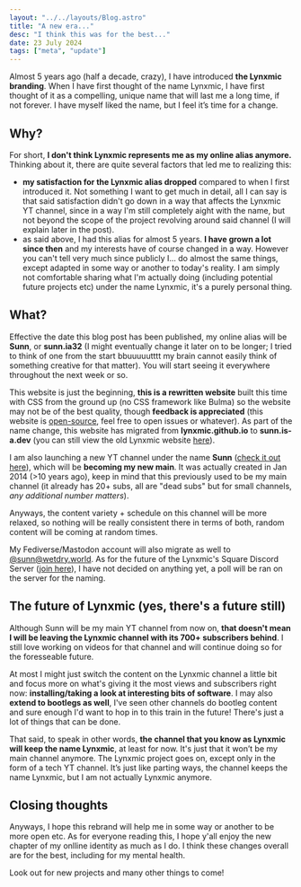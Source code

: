 ```yaml
---
layout: "../../layouts/Blog.astro"
title: "A new era..."
desc: "I think this was for the best..."
date: 23 July 2024
tags: ["meta", "update"]
---
```

Almost 5 years ago (half a decade, crazy), I have introduced **the Lynxmic branding**.
When I have first thought of the name Lynxmic, I have first thought of it as a compelling, unique name that will last me a long time, if not forever. I have myself liked the name, but I feel it’s time for a change.

## Why?
For short, **I don't think Lynxmic represents me as my online alias anymore.** Thinking about it, there are quite several factors that led me to realizing this:
* **my satisfaction for the Lynxmic alias dropped** compared to when I first introduced it. Not something I want to get much in detail, all I can say is that said satisfaction didn't go down in a way that affects the Lynxmic YT channel, since in a way I'm still completely aight with the name, but not beyond the scope of the project revolving around said channel (I will explain later in the post).
* as said above, I had this alias for almost 5 years. **I have grown a lot since then** and my interests have of course changed in a way. However you can't tell very much since publicly I... do almost the same things, except adapted in some way or another to today's reality. I am simply not comfortable sharing what I'm actually doing (including potential future projects etc) under the name Lynxmic, it's a purely personal thing.

## What?
Effective the date this blog post has been published, my online alias will be **Sunn**, or **sunn.ia32** (I might eventually change it later on to be longer; I tried to think of one from the start bbuuuuutttt my brain cannot easily think of something creative for that matter). You will start seeing it everywhere throughout the next week or so.

This website is just the beginning, **this is a rewritten website** built this time with CSS from the ground up (no CSS framework like Bulma) so the website may not be of the best quality, though **feedback is appreciated** (this website is [open-source][6], feel free to open issues or whatever). As part of the name change, this website has migrated from **lynxmic.github.io** to **sunn.is-a.dev** (you can still view the old Lynxmic website [here][3]).

I am also launching a new YT channel under the name **Sunn** ([check it out here][1]), which will be **becoming my new main**. It was actually created in Jan 2014 (>10 years ago), keep in mind that this previously used to be my main channel (it already has 20+ subs, all are "dead subs" but for small channels, *any additional number matters*).

Anyways, the content variety + schedule on this channel will be more relaxed, so nothing will be really consistent there in terms of both, random content will be coming at random times.

My Fediverse/Mastodon account will also migrate as well to [@sunn@wetdry.world][4]. As for the future of the Lynxmic's Square Discord Server ([join here][5]), I have not decided on anything yet, a poll will be ran on the server for the naming.

## The future of Lynxmic (yes, there's a future still)
Although Sunn will be my main YT channel from now on, **that doesn't mean I will be leaving the Lynxmic channel with its 700+ subscribers behind**. I still love working on videos for that channel and will continue doing so for the foresseable future.

At most I might just switch the content on the Lynxmic channel a little bit and focus more on what's giving it the most views and subscribers right now: **installing/taking a look at interesting bits of software**. I may also **extend to bootlegs as well**, I've seen other channels do bootleg content and sure enough I'd want to hop in to this train in the future! There's just a lot of things that can be done.

That said, to speak in other words, **the channel that you know as Lynxmic will keep the name Lynxmic**, at least for now. It's just that it won’t be my main channel anymore. The Lynxmic project goes on, except only in the form of a tech YT channel. It’s just like parting ways, the channel keeps the name Lynxmic, but I am not actually Lynxmic anymore.

## Closing thoughts
Anyways, I hope this rebrand will help me in some way or another to be more open etc. As for everyone reading this, I hope y'all enjoy the new chapter of my onlline identity as much as I do. I think these changes overall are for the best, including for my mental health.

Look out for new projects and many other things to come!

[1]: https://youtube.com/@sunn.ia32
[2]: https://wetdry.world/@lynxmic
[3]: https://sunn.is-a.dev/lynxwebsite
[4]: https://wetdry.world/@sunn
[5]: https://discord.gg/wDxDKJU2sj
[6]: https://github.com/sunn-ia32/sunn-ia32.github.io
